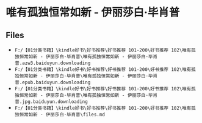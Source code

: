 # 唯有孤独恒常如新 - 伊丽莎白·毕肖普

## Files

- `F:/【01分类书籍】\kindle好书\好书推荐\好书推荐 101-200\好书推荐 102\唯有孤独恒常如新 - 伊丽莎白·毕肖普\唯有孤独恒常如新 - 伊丽莎白·毕肖普.azw3.baiduyun.downloading`
- `F:/【01分类书籍】\kindle好书\好书推荐\好书推荐 101-200\好书推荐 102\唯有孤独恒常如新 - 伊丽莎白·毕肖普\唯有孤独恒常如新 - 伊丽莎白·毕肖普.epub.baiduyun.downloading`
- `F:/【01分类书籍】\kindle好书\好书推荐\好书推荐 101-200\好书推荐 102\唯有孤独恒常如新 - 伊丽莎白·毕肖普\唯有孤独恒常如新 - 伊丽莎白·毕肖普.jpg.baiduyun.downloading`
- `F:/【01分类书籍】\kindle好书\好书推荐\好书推荐 101-200\好书推荐 102\唯有孤独恒常如新 - 伊丽莎白·毕肖普\files.md`
